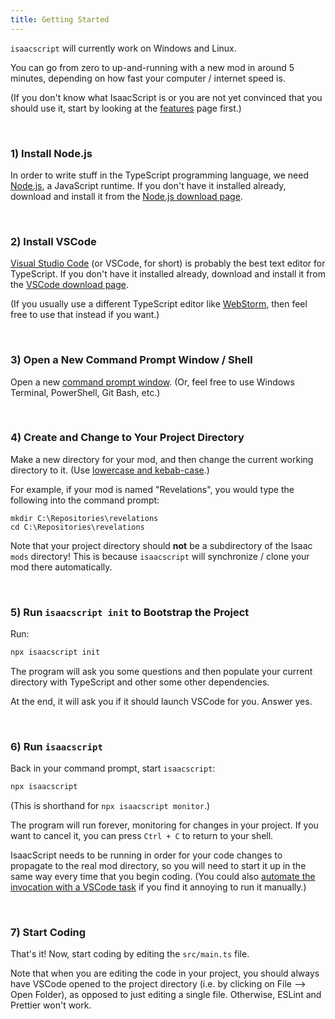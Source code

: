 ```yaml
---
title: Getting Started
---
```


`isaacscript` will currently work on Windows and Linux.

You can go from zero to up-and-running with a new mod in around 5 minutes, depending on how fast your computer / internet speed is.

(If you don't know what IsaacScript is or you are not yet convinced that you should use it, start by looking at the [features](features.md) page first.)

<br />

### 1) Install Node.js

In order to write stuff in the TypeScript programming language, we need [Node.js](https://nodejs.org/en/), a JavaScript runtime. If you don't have it installed already, download and install it from the [Node.js download page](https://nodejs.org/en/download/).

<br />

### 2) Install VSCode

[Visual Studio Code](https://code.visualstudio.com/) (or VSCode, for short) is probably the best text editor for TypeScript. If you don't have it installed already, download and install it from the [VSCode download page](https://code.visualstudio.com/download).

(If you usually use a different TypeScript editor like [WebStorm](https://www.jetbrains.com/webstorm/), then feel free to use that instead if you want.)

<br />

### 3) Open a New Command Prompt Window / Shell

Open a new [command prompt window](https://www.howtogeek.com/235101/10-ways-to-open-the-command-prompt-in-windows-10/). (Or, feel free to use Windows Terminal, PowerShell, Git Bash, etc.)

<br />

### 4) Create and Change to Your Project Directory

Make a new directory for your mod, and then change the current working directory to it. (Use [lowercase and kebab-case](https://stackoverflow.com/questions/11947587/is-there-a-naming-convention-for-git-repositories).)

For example, if your mod is named "Revelations", you would type the following into the command prompt:

```batch
mkdir C:\Repositories\revelations
cd C:\Repositories\revelations
```

Note that your project directory should **not** be a subdirectory of the Isaac `mods` directory! This is because `isaacscript` will synchronize / clone your mod there automatically.

<br />

### 5) Run `isaacscript init` to Bootstrap the Project

Run:

```sh
npx isaacscript init
```

The program will ask you some questions and then populate your current directory with TypeScript and other some other dependencies.

At the end, it will ask you if it should launch VSCode for you. Answer yes.

<br />

### 6) Run `isaacscript`

Back in your command prompt, start `isaacscript`:

```sh
npx isaacscript
```

(This is shorthand for `npx isaacscript monitor`.)

The program will run forever, monitoring for changes in your project. If you want to cancel it, you can press `Ctrl + C` to return to your shell.

IsaacScript needs to be running in order for your code changes to propagate to the real mod directory, so you will need to start it up in the same way every time that you begin coding. (You could also [automate the invocation with a VSCode task](https://code.visualstudio.com/docs/editor/tasks) if you find it annoying to run it manually.)

<br />

### 7) Start Coding

That's it! Now, start coding by editing the `src/main.ts` file.

Note that when you are editing the code in your project, you should always have VSCode opened to the project directory (i.e. by clicking on File --> Open Folder), as opposed to just editing a single file. Otherwise, ESLint and Prettier won't work.

<br />
